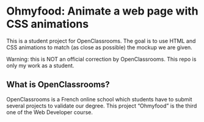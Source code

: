 # Ohmyfood: Animate a web page with CSS animations

This is a student project for OpenClassrooms. The goal is to use HTML and CSS animations to match (as close as possible) the mockup we are given.

Warning: this is NOT an official correction by OpenClassrooms. This repo is only my work as a student.


## What is OpenClassrooms?

OpenClassrooms is a French online school which students have to submit several projects to validate our degree. This project “Ohmyfood” is the third one of the Web Developer course.